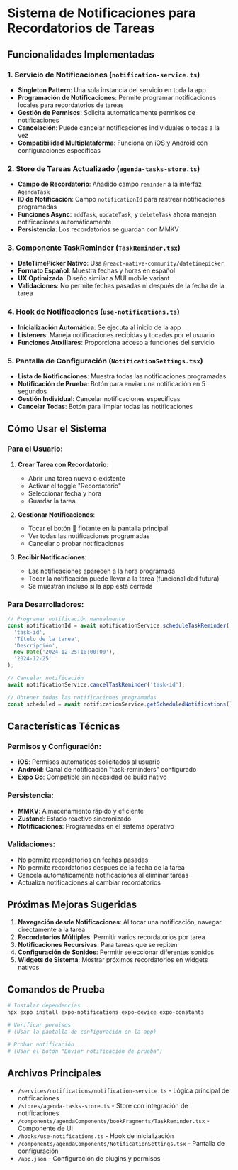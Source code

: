# Sistema de Notificaciones para Recordatorios de Tareas

## Funcionalidades Implementadas

### 1. Servicio de Notificaciones (`notification-service.ts`)
- **Singleton Pattern**: Una sola instancia del servicio en toda la app
- **Programación de Notificaciones**: Permite programar notificaciones locales para recordatorios de tareas
- **Gestión de Permisos**: Solicita automáticamente permisos de notificaciones
- **Cancelación**: Puede cancelar notificaciones individuales o todas a la vez
- **Compatibilidad Multiplataforma**: Funciona en iOS y Android con configuraciones específicas

### 2. Store de Tareas Actualizado (`agenda-tasks-store.ts`)
- **Campo de Recordatorio**: Añadido campo `reminder` a la interfaz `AgendaTask`
- **ID de Notificación**: Campo `notificationId` para rastrear notificaciones programadas
- **Funciones Async**: `addTask`, `updateTask`, y `deleteTask` ahora manejan notificaciones automáticamente
- **Persistencia**: Los recordatorios se guardan con MMKV

### 3. Componente TaskReminder (`TaskReminder.tsx`)
- **DateTimePicker Nativo**: Usa `@react-native-community/datetimepicker`
- **Formato Español**: Muestra fechas y horas en español
- **UX Optimizada**: Diseño similar a MUI mobile variant
- **Validaciones**: No permite fechas pasadas ni después de la fecha de la tarea

### 4. Hook de Notificaciones (`use-notifications.ts`)
- **Inicialización Automática**: Se ejecuta al inicio de la app
- **Listeners**: Maneja notificaciones recibidas y tocadas por el usuario
- **Funciones Auxiliares**: Proporciona acceso a funciones del servicio

### 5. Pantalla de Configuración (`NotificationSettings.tsx`)
- **Lista de Notificaciones**: Muestra todas las notificaciones programadas
- **Notificación de Prueba**: Botón para enviar una notificación en 5 segundos
- **Gestión Individual**: Cancelar notificaciones específicas
- **Cancelar Todas**: Botón para limpiar todas las notificaciones

## Cómo Usar el Sistema

### Para el Usuario:
1. **Crear Tarea con Recordatorio**:
   - Abrir una tarea nueva o existente
   - Activar el toggle "Recordatorio"
   - Seleccionar fecha y hora
   - Guardar la tarea

2. **Gestionar Notificaciones**:
   - Tocar el botón 🔔 flotante en la pantalla principal
   - Ver todas las notificaciones programadas
   - Cancelar o probar notificaciones

3. **Recibir Notificaciones**:
   - Las notificaciones aparecen a la hora programada
   - Tocar la notificación puede llevar a la tarea (funcionalidad futura)
   - Se muestran incluso si la app está cerrada

### Para Desarrolladores:
```typescript
// Programar notificación manualmente
const notificationId = await notificationService.scheduleTaskReminder(
  'task-id',
  'Título de la tarea',
  'Descripción',
  new Date('2024-12-25T10:00:00'),
  '2024-12-25'
);

// Cancelar notificación
await notificationService.cancelTaskReminder('task-id');

// Obtener todas las notificaciones programadas
const scheduled = await notificationService.getScheduledNotifications();
```

## Características Técnicas

### Permisos y Configuración:
- **iOS**: Permisos automáticos solicitados al usuario
- **Android**: Canal de notificación "task-reminders" configurado
- **Expo Go**: Compatible sin necesidad de build nativo

### Persistencia:
- **MMKV**: Almacenamiento rápido y eficiente
- **Zustand**: Estado reactivo sincronizado
- **Notificaciones**: Programadas en el sistema operativo

### Validaciones:
- No permite recordatorios en fechas pasadas
- No permite recordatorios después de la fecha de la tarea
- Cancela automáticamente notificaciones al eliminar tareas
- Actualiza notificaciones al cambiar recordatorios

## Próximas Mejoras Sugeridas

1. **Navegación desde Notificaciones**: Al tocar una notificación, navegar directamente a la tarea
2. **Recordatorios Múltiples**: Permitir varios recordatorios por tarea
3. **Notificaciones Recursivas**: Para tareas que se repiten
4. **Configuración de Sonidos**: Permitir seleccionar diferentes sonidos
5. **Widgets de Sistema**: Mostrar próximos recordatorios en widgets nativos

## Comandos de Prueba

```bash
# Instalar dependencias
npx expo install expo-notifications expo-device expo-constants

# Verificar permisos
# (Usar la pantalla de configuración en la app)

# Probar notificación
# (Usar el botón "Enviar notificación de prueba")
```

## Archivos Principales

- `/services/notifications/notification-service.ts` - Lógica principal de notificaciones
- `/stores/agenda-tasks-store.ts` - Store con integración de notificaciones
- `/components/agendaComponents/bookFragments/TaskReminder.tsx` - Componente de UI
- `/hooks/use-notifications.ts` - Hook de inicialización
- `/components/agendaComponents/NotificationSettings.tsx` - Pantalla de configuración
- `/app.json` - Configuración de plugins y permisos
